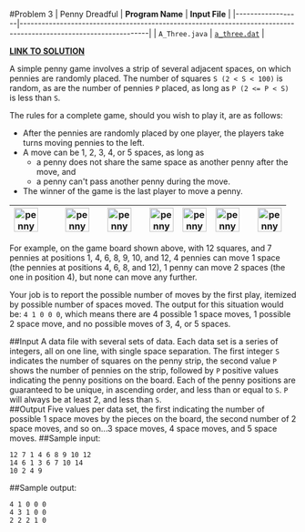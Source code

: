 #Problem 3 | Penny Dreadful
| **Program Name** | **Input File**                                                                                                  |
|------------------|-----------------------------------------------------------------------------------------------------------------|
| `A_Three.java`   | [`a_three.dat`](https://github.com/ztaylor54/UIL-CS-Problems/blob/master/2016-Invitational-A/input/a_three.dat) |

[__LINK TO SOLUTION__](https://github.com/ztaylor54/UIL-CS-Problems/blob/master/2016-Invitational-A/java/A_Three.java)  
  
A simple penny game involves a strip of several adjacent spaces, on which pennies are randomly placed. The number of squares `S (2 < S < 100)` is random, as are the number of pennies `P` placed, as long as `P (2 <= P < S)` is less than `S`.  
  
The rules for a complete game, should you wish to play it, are as follows:
* After the pennies are randomly placed by one player, the players take turns moving pennies to the left.
* A move can be 1, 2, 3, 4, or 5 spaces, as long as
  * a penny does not share the same space as another penny after the move, and
  * a penny can't pass another penny during the move.
* The winner of the game is the last player to move a penny.  
  
| <img src="https://upload.wikimedia.org/wikipedia/commons/9/94/2002_Penny_Proof_Obv.png" alt="penny" width="42" height="42"> |   |   | <img src="https://upload.wikimedia.org/wikipedia/commons/9/94/2002_Penny_Proof_Obv.png" alt="penny" width="42" height="42"> |   | <img src="https://upload.wikimedia.org/wikipedia/commons/9/94/2002_Penny_Proof_Obv.png" alt="penny" width="42" height="42"> |   | <img src="https://upload.wikimedia.org/wikipedia/commons/9/94/2002_Penny_Proof_Obv.png" alt="penny" width="42" height="42"> | <img src="https://upload.wikimedia.org/wikipedia/commons/9/94/2002_Penny_Proof_Obv.png" alt="penny" width="42" height="42"> | <img src="https://upload.wikimedia.org/wikipedia/commons/9/94/2002_Penny_Proof_Obv.png" alt="penny" width="42" height="42"> |   | <img src="https://upload.wikimedia.org/wikipedia/commons/9/94/2002_Penny_Proof_Obv.png" alt="penny" width="42" height="42"> |
|---------------------------------------------------------------------------------------------------------|---|---|---------------------------------------------------------------------------------------------------------|---|---------------------------------------------------------------------------------------------------------|---|---------------------------------------------------------------------------------------------------------|---------------------------------------------------------------------------------------------------------|---------------------------------------------------------------------------------------------------------|---|---------------------------------------------------------------------------------------------------------|  
  
For example, on the game board shown above, with 12 squares, and 7 pennies at positions 1, 4, 6, 8, 9, 10, and 12, 4 pennies can move 1 space (the pennies at positions 4, 6, 8, and 12), 1 penny can move 2 spaces (the one in position 4), but none can move any further.  
  
Your job is to report the possible number of moves by the first play, itemized by possible number of spaces moved. The output for this situation would be: `4 1 0 0 0`, which means there are 4 possible 1 space moves, 1 possible 2 space move, and no possible moves of 3, 4, or 5 spaces.  
  
##Input
A data file with several sets of data. Each data set is a series of integers, all on one line, with single space separation. The first integer `S` indicates the number of squares on the penny strip, the second value `P` shows the number of pennies on the strip, followed by `P` positive values indicating the penny positions on the board. Each of the penny positions are guaranteed to be unique, in ascending order, and less than or equal to `S`. `P` will always be at least 2, and less than `S`.  
##Output
Five values per data set, the first indicating the number of possible 1 space moves by the pieces on the board, the second number of 2 space moves, and so on...3 space moves, 4 space moves, and 5 space moves.
##Sample input:
```
12 7 1 4 6 8 9 10 12
14 6 1 3 6 7 10 14
10 2 4 9
```
##Sample output:
```
4 1 0 0 0
4 3 1 0 0
2 2 2 1 0
```

